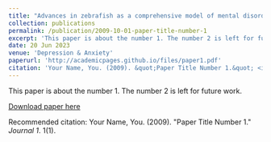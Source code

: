 ```yaml
---
title: "Advances in zebrafish as a comprehensive model of mental disorders"
collection: publications
permalink: /publication/2009-10-01-paper-title-number-1
excerpt: 'This paper is about the number 1. The number 2 is left for future work.'
date: 20 Jun 2023
venue: 'Depression & Anxiety'
paperurl: 'http://academicpages.github.io/files/paper1.pdf'
citation: 'Your Name, You. (2009). &quot;Paper Title Number 1.&quot; <i>Journal 1</i>. 1(1).'
---
```

This paper is about the number 1. The number 2 is left for future work.

[Download paper here]([http://academicpages.github.io/files/paper1.pdf](https://downloads.hindawi.com/journals/da/2023/6663141.pdf?_gl=1*h5wu80*_ga*NTAzMzQ4NTA5LjE3MDcwMTQyNzY.*_ga_NF5QFMJT5V*MTcwNzAxNDI3NS4xLjEuMTcwNzAxNDkzOS42MC4wLjA.&_ga=2.181065319.1977520081.1707014276-503348509.1707014276)https://downloads.hindawi.com/journals/da/2023/6663141.pdf?_gl=1*h5wu80*_ga*NTAzMzQ4NTA5LjE3MDcwMTQyNzY.*_ga_NF5QFMJT5V*MTcwNzAxNDI3NS4xLjEuMTcwNzAxNDkzOS42MC4wLjA.&_ga=2.181065319.1977520081.1707014276-503348509.1707014276)

Recommended citation: Your Name, You. (2009). "Paper Title Number 1." <i>Journal 1</i>. 1(1).
